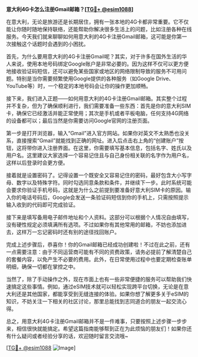 **意大利4G卡怎么注册Gmail邮箱？[[TG💪+ @esim1088](https://t.me/s/esim1088)]**

在意大利，无论是旅游还是长期居住，拥有一张本地的4G卡都非常重要。它不仅能让你随时随地保持联络，还能帮助你解决很多生活上的问题，比如注册各种在线服务。今天我们就来聊聊如何用意大利的4G卡注册Gmail邮箱，这可能是你第一次接触这个话题时会遇到的小困扰。

首先，为什么要用意大利的4G卡注册Gmail呢？其实，对于许多在国外生活的华人来说，使用本地号码绑定Google账户是非常必要的。因为这样不仅可以更方便地接收验证码短信，还可以避免某些国家或地区的网络限制导致的服务不可用问题。特别是当你需要频繁使用Google提供的各种服务（如Google Drive、YouTube等）时，一个稳定的本地号码会让你的操作更加顺畅。

接下来，我们进入正题——如何用意大利的4G卡注册Gmail邮箱。其实整个过程并不复杂，但为了确保顺利进行，我们需要准备一些东西：首先是你的意大利SIM卡，确保它已经激活并能正常使用；其次是手机或者平板电脑，任何支持4G网络的设备都可以；最后当然是你需要访问Google官网的注册页面。

第一步是打开浏览器，输入“Gmail”进入官方网站。如果你对英文不太熟悉也没关系，直接搜索“Gmail”就能找到正确的网址。进入后点击右上角的“创建账户”按钮，这将带你进入注册界面。在这里，你需要填写基本信息，包括名字、姓氏以及用户名。这里建议大家选择一个容易记住且与自己身份相关联的名字作为用户名，这样以后登录时会更方便。

接着就是设置密码了。记得设置一个既安全又容易记住的密码，最好包含大小写字母、数字以及特殊字符。同时勾选同意条款和条件，并继续下一步。此时系统可能会要求你验证手机号码，这就是为什么之前提到要准备好意大利SIM卡的原因。输入你的电话号码后，Google会发送一条验证码短信到你的手机上，只需按照提示输入收到的代码即可完成验证。

接下来是填写备用电子邮件地址和个人资料。这部分可以根据个人情况自由填写，没有硬性规定必须填满所有选项。不过如果你有其他常用的邮箱，不妨也添加进去，这样万一忘记密码时还有别的途径找回账户。

完成上述步骤后，恭喜你！你的Gmail邮箱已经成功创建啦！不过在此之前，还有一点需要注意：由于不同运营商可能有不同的资费政策，请务必提前了解清楚自己的套餐内容，以免产生不必要的费用。此外，在日常使用过程中也要定期检查账单明细，确保一切都在掌控之中。

当然了，除了手动操作之外，现在市面上也有一些非常便捷的服务可以帮助我们快速搞定这些事情。例如，通过eSIM技术就可以轻松实现跨平台切换，无论是在意大利还是其他国家，都能享受到无缝连接的体验。如果你想了解更多关于eSIM的知识，不妨关注一下相关的社区讨论，那里总能找到志同道合的朋友一起交流心得。

总之，用意大利4G卡注册Gmail邮箱并不是一件难事，只要按照上述步骤一步步来，相信很快就能搞定。希望这篇指南能够帮到正在为此烦恼的朋友们！如果你还有什么疑问或者经验分享的话，欢迎随时留言交流哦~

[[TG💪+ @esim1088](https://t.me/s/esim1088) ![Image](https://i.postimg.cc/4NQfJmqS/Snipaste-2025-05-13-00-14-12.png)]